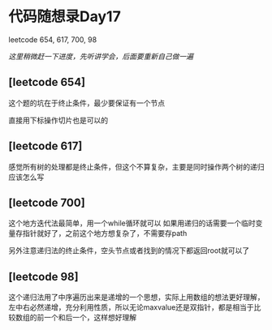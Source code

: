 
# 代码随想录Day17

leetcode 654, 617, 700, 98

*这里稍微赶一下进度，先听讲学会，后面要重新自己做一遍*

## [leetcode 654]

这个题的坑在于终止条件，最少要保证有一个节点

直接用下标操作切片也是可以的

## [leetcode 617]

感觉所有树的处理都是终止条件，但这个不算复杂，主要是同时操作两个树的递归应该怎么写

## [leetcode 700]
这个地方迭代法最简单，用一个while循环就可以
如果用递归的话需要一个临时变量存指针就好了，之前这个地方想复杂了，不需要存path

另外注意递归法的终止条件，空头节点或者找到的情况下都返回root就可以了 

## [leetcode 98]
这个递归法用了中序遍历出来是递增的一个思想，实际上用数组的想法更好理解，左中右必然递增，充分利用性质，所以无论maxvalue还是双指针，都是相当于比较数组的前一个和后一个，这样想好理解
